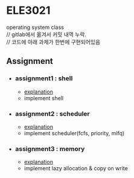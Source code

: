 # ELE3021  
operating system class  
// gitlab에서 옮겨서 커밋 내역 누락.  
// 코드에 아래 과제가 한번에 구현되어있음  

## Assignment  
- ### assignment1 : shell  
  - [explanation](./hw1-project-shell.md)
  - implement shell  
- ### assignment2 : scheduler
  - [explanation](./hw2-project2-scheduler.md)  
  - implement scheduler(fcfs, priority, mlfq)  
- ### assignment3 : memory   
  - [explanation](./hw3-project3-memory.md)  
  - implement lazy allocation & copy on write  
